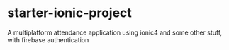 # starter-ionic-project
A multiplatform attendance application using ionic4 and some other stuff, with firebase authentication
